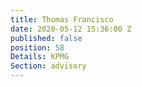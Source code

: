 ```yaml
---
title: Thomas Francisco
date: 2020-05-12 15:36:00 Z
published: false
position: 58
Details: KPMG
Section: advisory
---
```


